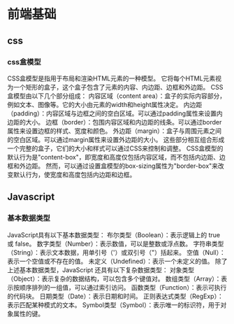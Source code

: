 # 前端基础

## css

### css盒模型
CSS盒模型是指用于布局和渲染HTML元素的一种模型。
它将每个HTML元素视为一个矩形的盒子，这个盒子包含了元素的内容、内边距、边框和外边距。
CSS盒模型由以下几个部分组成：
  内容区域（content area）：盒子的实际内容部分，例如文本、图像等。它的大小由元素的width和height属性决定。
  内边距（padding）：内容区域与边框之间的空白区域。可以通过padding属性来设置内边距的大小。
  边框（border）：包围内容区域和内边距的线条。可以通过border属性来设置边框的样式、宽度和颜色。
  外边距（margin）：盒子与周围元素之间的空白区域。可以通过margin属性来设置外边距的大小。
  这些部分相互组合形成一个完整的盒子，它们的大小和样式可以通过CSS来控制和调整。
  CSS盒模型的默认行为是"content-box"，即宽度和高度仅包括内容区域，而不包括内边距、边框和外边距。
  然而，可以通过设置盒模型的box-sizing属性为"border-box"来改变默认行为，使宽度和高度包括内边距和边框。

## Javascript

### 基本数据类型
JavaScript具有以下基本数据类型：
  布尔类型（Boolean）：表示逻辑上的 true 或 false。
  数字类型（Number）：表示数值，可以是整数或浮点数。
  字符串类型（String）：表示文本数据，用单引号（'）或双引号（"）括起来。
  空值（Null）：表示一个空值或不存在的值。
  未定义（Undefined）：表示一个未定义的值。
  除了上述基本数据类型，JavaScript 还具有以下复杂数据类型：
  对象类型（Object）：表示复杂的数据结构，可以包含多个键值对。
  数组类型（Array）：表示按顺序排列的一组值，可以通过索引访问。
  函数类型（Function）：表示可执行的代码块。
  日期类型（Date）：表示日期和时间。
  正则表达式类型（RegExp）：表示匹配某种模式的文本。
  Symbol类型（Symbol）：表示唯一的标识符，用于对象属性的键。